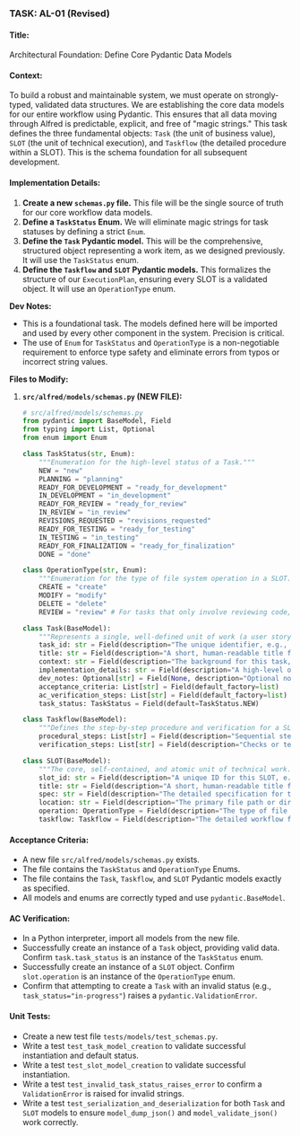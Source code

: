 ### **TASK: AL-01 (Revised)**

#### **Title:**
Architectural Foundation: Define Core Pydantic Data Models

#### **Context:**
To build a robust and maintainable system, we must operate on strongly-typed, validated data structures. We are establishing the core data models for our entire workflow using Pydantic. This ensures that all data moving through Alfred is predictable, explicit, and free of "magic strings." This task defines the three fundamental objects: `Task` (the unit of business value), `SLOT` (the unit of technical execution), and `Taskflow` (the detailed procedure within a SLOT). This is the schema foundation for all subsequent development.

#### **Implementation Details:**
1.  **Create a new `schemas.py` file.** This file will be the single source of truth for our core workflow data models.
2.  **Define a `TaskStatus` Enum.** We will eliminate magic strings for task statuses by defining a strict `Enum`.
3.  **Define the `Task` Pydantic model.** This will be the comprehensive, structured object representing a work item, as we designed previously. It will use the `TaskStatus` enum.
4.  **Define the `Taskflow` and `SLOT` Pydantic models.** This formalizes the structure of our `ExecutionPlan`, ensuring every SLOT is a validated object. It will use an `OperationType` enum.

**Dev Notes:**
*   This is a foundational task. The models defined here will be imported and used by every other component in the system. Precision is critical.
*   The use of `Enum` for `TaskStatus` and `OperationType` is a non-negotiable requirement to enforce type safety and eliminate errors from typos or incorrect string values.

**Files to Modify:**

1.  **`src/alfred/models/schemas.py` (NEW FILE):**
    ```python
    # src/alfred/models/schemas.py
    from pydantic import BaseModel, Field
    from typing import List, Optional
    from enum import Enum

    class TaskStatus(str, Enum):
        """Enumeration for the high-level status of a Task."""
        NEW = "new"
        PLANNING = "planning"
        READY_FOR_DEVELOPMENT = "ready_for_development"
        IN_DEVELOPMENT = "in_development"
        READY_FOR_REVIEW = "ready_for_review"
        IN_REVIEW = "in_review"
        REVISIONS_REQUESTED = "revisions_requested"
        READY_FOR_TESTING = "ready_for_testing"
        IN_TESTING = "in_testing"
        READY_FOR_FINALIZATION = "ready_for_finalization"
        DONE = "done"

    class OperationType(str, Enum):
        """Enumeration for the type of file system operation in a SLOT."""
        CREATE = "create"
        MODIFY = "modify"
        DELETE = "delete"
        REVIEW = "review" # For tasks that only involve reviewing code, not changing it.

    class Task(BaseModel):
        """Represents a single, well-defined unit of work (a user story or engineering task)."""
        task_id: str = Field(description="The unique identifier, e.g., 'TS-01'.")
        title: str = Field(description="A short, human-readable title for the task.")
        context: str = Field(description="The background for this task, explaining the 'why'.")
        implementation_details: str = Field(description="A high-level overview of the proposed 'how'.")
        dev_notes: Optional[str] = Field(None, description="Optional notes for the developer.")
        acceptance_criteria: List[str] = Field(default_factory=list)
        ac_verification_steps: List[str] = Field(default_factory=list)
        task_status: TaskStatus = Field(default=TaskStatus.NEW)

    class Taskflow(BaseModel):
        """Defines the step-by-step procedure and verification for a SLOT."""
        procedural_steps: List[str] = Field(description="Sequential steps for the AI to execute.")
        verification_steps: List[str] = Field(description="Checks or tests to verify the SLOT is complete.")

    class SLOT(BaseModel):
        """The core, self-contained, and atomic unit of technical work."""
        slot_id: str = Field(description="A unique ID for this SLOT, e.g., 'slot_1.1'.")
        title: str = Field(description="A short, human-readable title for the SLOT.")
        spec: str = Field(description="The detailed specification for this change.")
        location: str = Field(description="The primary file path or directory for the work.")
        operation: OperationType = Field(description="The type of file system operation.")
        taskflow: Taskflow = Field(description="The detailed workflow for execution and testing.")
    ```

#### **Acceptance Criteria:**
*   A new file `src/alfred/models/schemas.py` exists.
*   The file contains the `TaskStatus` and `OperationType` Enums.
*   The file contains the `Task`, `Taskflow`, and `SLOT` Pydantic models exactly as specified.
*   All models and enums are correctly typed and use `pydantic.BaseModel`.

#### **AC Verification:**
*   In a Python interpreter, import all models from the new file.
*   Successfully create an instance of a `Task` object, providing valid data. Confirm `task.task_status` is an instance of the `TaskStatus` enum.
*   Successfully create an instance of a `SLOT` object. Confirm `slot.operation` is an instance of the `OperationType` enum.
*   Confirm that attempting to create a `Task` with an invalid status (e.g., `task_status="in-progress"`) raises a `pydantic.ValidationError`.

#### **Unit Tests:**
*   Create a new test file `tests/models/test_schemas.py`.
*   Write a test `test_task_model_creation` to validate successful instantiation and default status.
*   Write a test `test_slot_model_creation` to validate successful instantiation.
*   Write a test `test_invalid_task_status_raises_error` to confirm a `ValidationError` is raised for invalid strings.
*   Write a test `test_serialization_and_deserialization` for both `Task` and `SLOT` models to ensure `model_dump_json()` and `model_validate_json()` work correctly.


